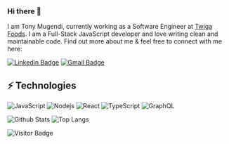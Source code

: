 ### Hi there 👋

I am Tony Mugendi, currently working as a Software Engineer at [Twiga Foods](https://www.twiga.com/). I am a Full-Stack JavaScript developer and love writing clean and maintainable code. Find out more about me & feel free to connect with me here:

[![Linkedin Badge](https://img.shields.io/badge/-tony-blue?style=flat-square&logo=Linkedin&logoColor=white&link=https://www.linkedin.com/in/tonymugendi/)](https://www.linkedin.com/in/tonymugendi/)
[![Gmail Badge](https://img.shields.io/badge/-mugendi.tony26@gmail.com-c14438?style=flat-square&logo=Gmail&logoColor=white&link=mailto:mdraanik12@gmail.com)](mailto:mugendi.tony26@gmail.com)

## ⚡ Technologies

![JavaScript](https://img.shields.io/badge/-JavaScript-black?style=flat-square&logo=javascript)
![Nodejs](https://img.shields.io/badge/-Nodejs-black?style=flat-square&logo=Node.js)
![React](https://img.shields.io/badge/-React-black?style=flat-square&logo=react)
![TypeScript](https://img.shields.io/badge/-TypeScript-007ACC?style=flat-square&logo=typescript)
![GraphQL](https://img.shields.io/badge/-GraphQL-E10098?style=flat-square&logo=graphql)

![Github Stats](https://github-readme-stats.vercel.app/api?username=tonymugendi&count_private=true&show_icons=true&include_all_commits=true)
![Top Langs](https://github-readme-stats.vercel.app/api/top-langs/?username=tonymugendi&hide=TeX&layout=compact)

![Visitor Badge](https://visitor-badge.laobi.icu/badge?page_id=tonymugendi.tonymugendi)
